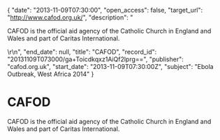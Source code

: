 {
  "date": "2013-11-09T07:30:00", 
  "open_access": false, 
  "target_url": "http://www.cafod.org.uk/", 
  "description": "<p>CAFOD is the official aid agency of the Catholic Church in England and Wales and part of Caritas International.</p>\r\n", 
  "end_date": null, 
  "title": "CAFOD", 
  "record_id": "20131109T073000/ga+Toicdkqxz1AiQf2lprg==", 
  "publisher": "cafod.org.uk", 
  "start_date": "2013-11-09T07:30:00Z", 
  "subject": "Ebola Outbreak, West Africa 2014"
}

# CAFOD

<p>CAFOD is the official aid agency of the Catholic Church in England and Wales and part of Caritas International.</p>
